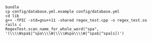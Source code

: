     bundle
    cp config/database.yml.example config/database.yml
    cd lib
    g++ -fPIC -std=gnu++11 -shared regex_test.cpp -o regex_test.so
    rails c
    RegexTest.scan_name_for_whole_word("spa", '(\\\\Wspa$|^spa\\\\W|\\\\Wspa\\\\W|^spa$|^spa[s])')
    
